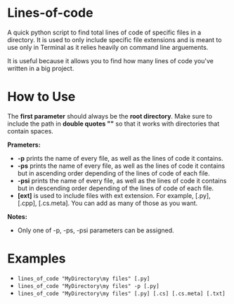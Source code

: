# Lines-of-code
A quick python script to find total lines of code of specific files in a directory.
It is used to only include specific file extensions and is meant to use only in Terminal as it relies heavily on command line arguements.

It is useful because it allows you to find how many lines of code you've written in a big project.

# How to Use
The **first parameter** should always be the **root directory**. Make sure to include the path in **double quotes ""** so that it works with directories that contain spaces.

**Prameters:**
- **-p** prints the name of every file, as well as the lines of code it contains.
- **-ps** prints the name of every file, as well as the lines of code it contains but in ascending order depending of the lines of code of each file.
- **-psi** prints the name of every file, as well as the lines of code it contains but in descending order depending of the lines of code of each file.
- **[ext]** is used to include files with ext extension. For example, [.py], [.cpp], [.cs.meta]. You can add as many of those as you want.

**Notes:**  
- Only one of -p, -ps, -psi parameters can be assigned.

# Examples
- ```lines_of_code "MyDirectory\my files" [.py]```
- ```lines_of_code "MyDirectory\my files" -p [.py]```
- ```lines_of_code "MyDirectory\my files" [.py] [.cs] [.cs.meta] [.txt]```

